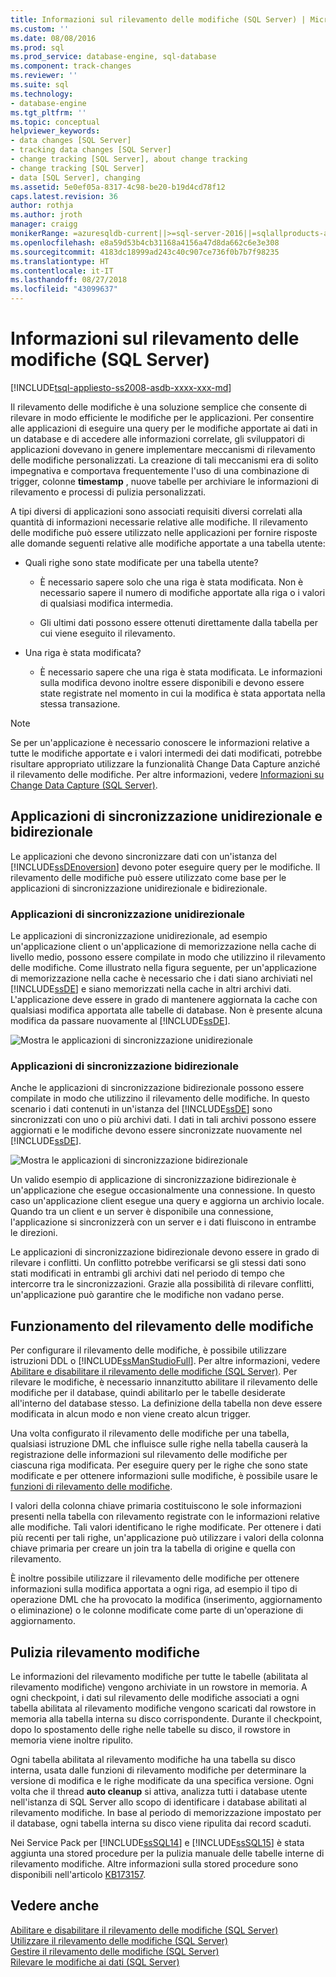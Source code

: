 ```yaml
---
title: Informazioni sul rilevamento delle modifiche (SQL Server) | Microsoft Docs
ms.custom: ''
ms.date: 08/08/2016
ms.prod: sql
ms.prod_service: database-engine, sql-database
ms.component: track-changes
ms.reviewer: ''
ms.suite: sql
ms.technology:
- database-engine
ms.tgt_pltfrm: ''
ms.topic: conceptual
helpviewer_keywords:
- data changes [SQL Server]
- tracking data changes [SQL Server]
- change tracking [SQL Server], about change tracking
- change tracking [SQL Server]
- data [SQL Server], changing
ms.assetid: 5e0ef05a-8317-4c98-be20-b19d4cd78f12
caps.latest.revision: 36
author: rothja
ms.author: jroth
manager: craigg
monikerRange: =azuresqldb-current||>=sql-server-2016||=sqlallproducts-allversions||>=sql-server-linux-2017||=azuresqldb-mi-current
ms.openlocfilehash: e8a59d53b4cb31168a4156a47d8da662c6e3e308
ms.sourcegitcommit: 4183dc18999ad243c40c907ce736f0b7b7f98235
ms.translationtype: HT
ms.contentlocale: it-IT
ms.lasthandoff: 08/27/2018
ms.locfileid: "43099637"
---
```

# <a name="about-change-tracking-sql-server"></a>Informazioni sul rilevamento delle modifiche (SQL Server)
[!INCLUDE[tsql-appliesto-ss2008-asdb-xxxx-xxx-md](../../includes/tsql-appliesto-ss2008-asdb-xxxx-xxx-md.md)]

  Il rilevamento delle modifiche è una soluzione semplice che consente di rilevare in modo efficiente le modifiche per le applicazioni. Per consentire alle applicazioni di eseguire una query per le modifiche apportate ai dati in un database e di accedere alle informazioni correlate, gli sviluppatori di applicazioni dovevano in genere implementare meccanismi di rilevamento delle modifiche personalizzati. La creazione di tali meccanismi era di solito impegnativa e comportava frequentemente l'uso di una combinazione di trigger, colonne **timestamp** , nuove tabelle per archiviare le informazioni di rilevamento e processi di pulizia personalizzati.  
  
 A tipi diversi di applicazioni sono associati requisiti diversi correlati alla quantità di informazioni necessarie relative alle modifiche. Il rilevamento delle modifiche può essere utilizzato nelle applicazioni per fornire risposte alle domande seguenti relative alle modifiche apportate a una tabella utente:  
  
-   Quali righe sono state modificate per una tabella utente?  
  
    -   È necessario sapere solo che una riga è stata modificata. Non è necessario sapere il numero di modifiche apportate alla riga o i valori di qualsiasi modifica intermedia.  
  
    -   Gli ultimi dati possono essere ottenuti direttamente dalla tabella per cui viene eseguito il rilevamento.  
  
-   Una riga è stata modificata?  
  
    -   È necessario sapere che una riga è stata modificata. Le informazioni sulla modifica devono inoltre essere disponibili e devono essere state registrate nel momento in cui la modifica è stata apportata nella stessa transazione.  
  
> [!NOTE]  
>  Se per un'applicazione è necessario conoscere le informazioni relative a tutte le modifiche apportate e i valori intermedi dei dati modificati, potrebbe risultare appropriato utilizzare la funzionalità Change Data Capture anziché il rilevamento delle modifiche. Per altre informazioni, vedere [Informazioni su Change Data Capture &#40;SQL Server&#41;](../../relational-databases/track-changes/about-change-data-capture-sql-server.md).  
  
## <a name="one-way-and-two-way-synchronization-applications"></a>Applicazioni di sincronizzazione unidirezionale e bidirezionale  
 Le applicazioni che devono sincronizzare dati con un'istanza del [!INCLUDE[ssDEnoversion](../../includes/ssdenoversion-md.md)] devono poter eseguire query per le modifiche. Il rilevamento delle modifiche può essere utilizzato come base per le applicazioni di sincronizzazione unidirezionale e bidirezionale.  
  
### <a name="one-way-synchronization-applications"></a>Applicazioni di sincronizzazione unidirezionale  
 Le applicazioni di sincronizzazione unidirezionale, ad esempio un'applicazione client o un'applicazione di memorizzazione nella cache di livello medio, possono essere compilate in modo che utilizzino il rilevamento delle modifiche. Come illustrato nella figura seguente, per un'applicazione di memorizzazione nella cache è necessario che i dati siano archiviati nel [!INCLUDE[ssDE](../../includes/ssde-md.md)] e siano memorizzati nella cache in altri archivi dati. L'applicazione deve essere in grado di mantenere aggiornata la cache con qualsiasi modifica apportata alle tabelle di database. Non è presente alcuna modifica da passare nuovamente al [!INCLUDE[ssDE](../../includes/ssde-md.md)].  
  
 ![Mostra le applicazioni di sincronizzazione unidirezionale](../../relational-databases/track-changes/media/one-waysync.gif "Mostra le applicazioni di sincronizzazione unidirezionale")  
  
### <a name="two-way-synchronization-applications"></a>Applicazioni di sincronizzazione bidirezionale  
 Anche le applicazioni di sincronizzazione bidirezionale possono essere compilate in modo che utilizzino il rilevamento delle modifiche. In questo scenario i dati contenuti in un'istanza del [!INCLUDE[ssDE](../../includes/ssde-md.md)] sono sincronizzati con uno o più archivi dati. I dati in tali archivi possono essere aggiornati e le modifiche devono essere sincronizzate nuovamente nel [!INCLUDE[ssDE](../../includes/ssde-md.md)].  
  
 ![Mostra le applicazioni di sincronizzazione bidirezionale](../../relational-databases/track-changes/media/two-waysync.gif "Mostra le applicazioni di sincronizzazione bidirezionale")  
  
 Un valido esempio di applicazione di sincronizzazione bidirezionale è un'applicazione che esegue occasionalmente una connessione. In questo caso un'applicazione client esegue una query e aggiorna un archivio locale. Quando tra un client e un server è disponibile una connessione, l'applicazione si sincronizzerà con un server e i dati fluiscono in entrambe le direzioni.  
  
 Le applicazioni di sincronizzazione bidirezionale devono essere in grado di rilevare i conflitti. Un conflitto potrebbe verificarsi se gli stessi dati sono stati modificati in entrambi gli archivi dati nel periodo di tempo che intercorre tra le sincronizzazioni. Grazie alla possibilità di rilevare conflitti, un'applicazione può garantire che le modifiche non vadano perse.  
  
## <a name="how-change-tracking-works"></a>Funzionamento del rilevamento delle modifiche  
 Per configurare il rilevamento delle modifiche, è possibile utilizzare istruzioni DDL o [!INCLUDE[ssManStudioFull](../../includes/ssmanstudiofull-md.md)]. Per altre informazioni, vedere [Abilitare e disabilitare il rilevamento delle modifiche &#40;SQL Server&#41;](../../relational-databases/track-changes/enable-and-disable-change-tracking-sql-server.md). Per rilevare le modifiche, è necessario innanzitutto abilitare il rilevamento delle modifiche per il database, quindi abilitarlo per le tabelle desiderate all'interno del database stesso. La definizione della tabella non deve essere modificata in alcun modo e non viene creato alcun trigger.  
  
 Una volta configurato il rilevamento delle modifiche per una tabella, qualsiasi istruzione DML che influisce sulle righe nella tabella causerà la registrazione delle informazioni sul rilevamento delle modifiche per ciascuna riga modificata. Per eseguire query per le righe che sono state modificate e per ottenere informazioni sulle modifiche, è possibile usare le [funzioni di rilevamento delle modifiche](../../relational-databases/system-functions/change-tracking-functions-transact-sql.md).  
  
 I valori della colonna chiave primaria costituiscono le sole informazioni presenti nella tabella con rilevamento registrate con le informazioni relative alle modifiche. Tali valori identificano le righe modificate. Per ottenere i dati più recenti per tali righe, un'applicazione può utilizzare i valori della colonna chiave primaria per creare un join tra la tabella di origine e quella con rilevamento.  
  
 È inoltre possibile utilizzare il rilevamento delle modifiche per ottenere informazioni sulla modifica apportata a ogni riga, ad esempio il tipo di operazione DML che ha provocato la modifica (inserimento, aggiornamento o eliminazione) o le colonne modificate come parte di un'operazione di aggiornamento. 
 
## <a name="change-tracking-cleanup"></a>Pulizia rilevamento modifiche
Le informazioni del rilevamento modifiche per tutte le tabelle (abilitata al rilevamento modifiche) vengono archiviate in un rowstore in memoria. A ogni checkpoint, i dati sul rilevamento delle modifiche associati a ogni tabella abilitata al rilevamento modifiche vengono scaricati dal rowstore in memoria alla tabella interna su disco corrispondente. Durante il checkpoint, dopo lo spostamento delle righe nelle tabelle su disco, il rowstore in memoria viene inoltre ripulito.

Ogni tabella abilitata al rilevamento modifiche ha una tabella su disco interna, usata dalle funzioni di rilevamento modifiche per determinare la versione di modifica e le righe modificate da una specifica versione. Ogni volta che il thread **auto cleanup** si attiva, analizza tutti i database utente nell'istanza di SQL Server allo scopo di identificare i database abilitati al rilevamento modifiche. In base al periodo di memorizzazione impostato per il database, ogni tabella interna su disco viene ripulita dai record scaduti.

Nei Service Pack per [!INCLUDE[ssSQL14](../../includes/sssql14-md.md)] e [!INCLUDE[ssSQL15](../../includes/sssql15-md.md)] è stata aggiunta una stored procedure per la pulizia manuale delle tabelle interne di rilevamento modifiche. Altre informazioni sulla stored procedure sono disponibili nell'articolo [KB173157](https://support.microsoft.com/help/3173157/adds-a-stored-procedure-for-the-manual-cleanup-of-the-change-tracking-side-table-in-sql-server-2014-sp2-or-2016-sp1). 
  
## <a name="see-also"></a>Vedere anche  
 [Abilitare e disabilitare il rilevamento delle modifiche &#40;SQL Server&#41;](../../relational-databases/track-changes/enable-and-disable-change-tracking-sql-server.md)   
 [Utilizzare il rilevamento delle modifiche &#40;SQL Server&#41;](../../relational-databases/track-changes/work-with-change-tracking-sql-server.md)   
 [Gestire il rilevamento delle modifiche &#40;SQL Server&#41;](../../relational-databases/track-changes/manage-change-tracking-sql-server.md)   
 [Rilevare le modifiche ai dati &#40;SQL Server&#41;](../../relational-databases/track-changes/track-data-changes-sql-server.md)  
  
  
